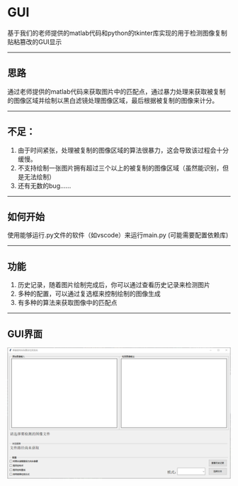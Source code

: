 # GUI
基于我们的老师提供的matlab代码和python的tkinter库实现的用于检测图像复制贴粘篡改的GUI显示

---

## 思路
通过老师提供的matlab代码来获取图片中的匹配点，通过暴力处理来获取被复制的图像区域并绘制以黑白滤镜处理图像区域，最后根据被复制的图像来计分。

---

## 不足：
1. 由于时间紧张，处理被复制的图像区域的算法很暴力，这会导致该过程会十分缓慢。
2. 不支持绘制一张图片拥有超过三个以上的被复制的图像区域（虽然能识别，但是无法绘制）
3. 还有无数的bug......

---

## 如何开始
使用能够运行.py文件的软件（如vscode）来运行main.py   (可能需要配置依赖库)

---

## 功能
1. 历史记录，随着图片绘制完成后，你可以通过查看历史记录来检测图片
2. 多种的配置，可以通过复选框来控制绘制的图像生成
3. 有多种的算法来获取图像中的匹配点

---
## GUI界面


![Alt text](https://github.com/zhenzi233/GUI/blob/main/gui.png?raw=true)




